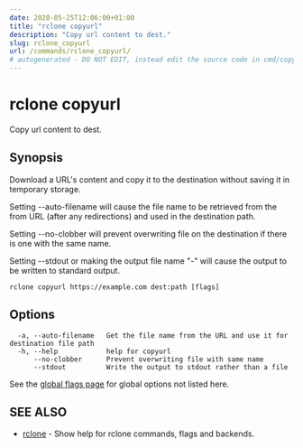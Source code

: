 ```yaml
---
date: 2020-05-25T12:06:00+01:00
title: "rclone copyurl"
description: "Copy url content to dest."
slug: rclone_copyurl
url: /commands/rclone_copyurl/
# autogenerated - DO NOT EDIT, instead edit the source code in cmd/copyurl/ and as part of making a release run "make commanddocs"
---
```

# rclone copyurl

Copy url content to dest.

## Synopsis


Download a URL's content and copy it to the destination without saving
it in temporary storage.

Setting --auto-filename will cause the file name to be retrieved from
the from URL (after any redirections) and used in the destination
path.

Setting --no-clobber will prevent overwriting file on the 
destination if there is one with the same name.

Setting --stdout or making the output file name "-" will cause the
output to be written to standard output.


```
rclone copyurl https://example.com dest:path [flags]
```

## Options

```
  -a, --auto-filename   Get the file name from the URL and use it for destination file path
  -h, --help            help for copyurl
      --no-clobber      Prevent overwriting file with same name
      --stdout          Write the output to stdout rather than a file
```

See the [global flags page](/flags/) for global options not listed here.

## SEE ALSO

* [rclone](/commands/rclone/)	 - Show help for rclone commands, flags and backends.

